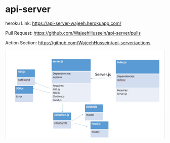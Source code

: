 # api-server

heroku Link: https://api-server-wajeeh.herokuapp.com/

Pull Request: https://github.com/WajeehHussein/api-server/pulls

Action Section: https://github.com/WajeehHussein/api-server/actions

![UML diagram](./uml.jpg)